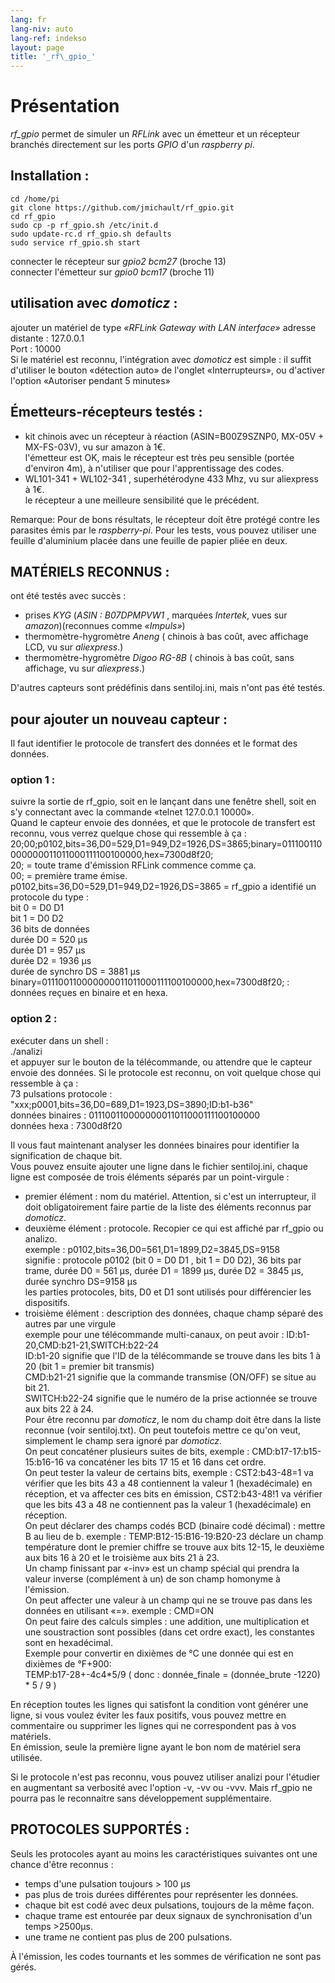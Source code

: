 ```yaml
---
lang: fr
lang-niv: auto
lang-ref: indekso
layout: page
title: '_rf\_gpio_'
---
```


# Présentation
 _rf\_gpio_ permet de simuler un _RFLink_ avec un émetteur et un récepteur branchés directement sur les ports _GPIO_ d'un _raspberry pi_.


## Installation :

```
cd /home/pi
git clone https://github.com/jmichault/rf_gpio.git
cd rf_gpio  
sudo cp -p rf_gpio.sh /etc/init.d  
sudo update-rc.d rf_gpio.sh defaults  
sudo service rf_gpio.sh start  
```

connecter le récepteur sur _gpio2 bcm27_ (broche 13)  
connecter l'émetteur sur _gpio0 bcm17_ (broche 11)  

## utilisation avec _domoticz_ :
ajouter un matériel de type _«RFLink Gateway with LAN interface»_
	adresse distante : 127.0.0.1  
	Port : 10000  
Si le matériel est reconnu, l'intégration avec _domoticz_ est simple : il suffit d'utiliser le bouton «détection auto» de l'onglet «Interrupteurs», ou d'activer l'option «Autoriser pendant 5 minutes»  

## Émetteurs-récepteurs testés :
* kit chinois avec un récepteur à réaction (ASIN=B00Z9SZNP0, MX-05V + MX-FS-03V), vu sur amazon à 1€.  
	l'émetteur est OK, mais le récepteur est très peu sensible (portée d'environ 4m), à n'utiliser que pour l'apprentissage des codes.  
* WL101-341 + WL102-341 , superhétérodyne 433 Mhz, vu sur aliexpress à 1€.  
	le récepteur a une meilleure sensibilité que le précédent.  
	
Remarque: Pour de bons résultats, le récepteur doit être protégé contre les parasites émis par le _raspberry-pi_. Pour les tests, vous pouvez utiliser une feuille d'aluminium placée dans une feuille de papier pliée en deux.

## MATÉRIELS RECONNUS :
ont été testés avec succès :  
* prises _KYG_ (_ASIN : B07DPMPVW1_ , marquées _Intertek_, vues  sur _amazon_)(reconnues comme _«Impuls»_)  
* thermomètre-hygromètre _Aneng_ ( chinois à bas coût, avec affichage LCD, vu sur _aliexpress_.)  
* thermomètre-hygromètre _Digoo RG-8B_ ( chinois à bas coût, sans affichage, vu sur _aliexpress_.)  

D'autres capteurs sont prédéfinis dans sentiloj.ini, mais n'ont pas été testés.  

## pour ajouter un nouveau capteur :
Il faut identifier le protocole de transfert des données et le format des données.  
### option 1 :
suivre la sortie de rf_gpio, soit en le lançant dans une fenêtre shell, soit en s'y connectant avec la commande «telnet 127.0.0.1 10000».  
Quand le capteur envoie des données, et que le protocole de transfert est reconnu, vous verrez quelque chose qui ressemble à ça :  
20;00;p0102,bits=36,D0=529,D1=949,D2=1926,DS=3865;binary=011100110000000011011000111100100000,hex=7300d8f20;  
  20; = toute trame d'émission RFLink commence comme ça.  
  00; = première trame émise.  
  p0102,bits=36,D0=529,D1=949,D2=1926,DS=3865 = rf_gpio a identifié un protocole du type :  
	bit 0 = D0 D1  
	bit 1 = D0 D2  
	36 bits de données  
	durée D0 = 520 µs  
	durée D1 = 957 µs  
	durée D2 = 1936 µs  
	durée de synchro DS = 3881 µs  
  binary=011100110000000011011000111100100000,hex=7300d8f20; : données reçues en binaire et en hexa.  

### option 2 :
exécuter dans un shell :  
./analizi  
et appuyer sur le bouton de la télécommande, ou attendre que le capteur envoie des données. Si le protocole est reconnu, on voit quelque chose qui ressemble à ça :  
 73 pulsations protocole : "xxx;p0001,bits=36,D0=689,D1=1923,DS=3890;ID:b1-b36"  
  données binaires : 011100110000000011011000111100100000  
  données hexa : 7300d8f20  


Il vous faut maintenant analyser les données binaires pour identifier la signification de chaque bit.  
Vous pouvez ensuite ajouter une ligne dans le fichier sentiloj.ini, chaque ligne est composée de trois éléments séparés par un point-virgule :  
* premier élément : nom du matériel. Attention, si c'est un interrupteur, il doit obligatoirement faire partie de la liste des éléments reconnus par _domoticz_.  
* deuxième élément : protocole. Recopier ce qui est affiché par rf_gpio ou analizo.  
	exemple : p0102,bits=36,D0=561,D1=1899,D2=3845,DS=9158  
		signifie : protocole p0102 (bit 0 = D0 D1 , bit 1 = D0 D2), 36 bits par trame, durée D0 = 561 µs, durée D1 = 1899 µs, durée D2 = 3845 µs, durée synchro DS=9158 µs  
		les parties protocoles, bits, D0 et D1 sont utilisés pour différencier les dispositifs.  
* troisième élément : description des données, chaque champ séparé des autres par une virgule  
	exemple pour une télécommande multi-canaux, on peut avoir : ID:b1-20,CMD:b21-21,SWITCH:b22-24  
		ID:b1-20 signifie que l'ID de la télécommande se trouve dans les bits 1 à 20 (bit 1 = premier bit transmis)  
		CMD:b21-21 signifie que la commande transmise (ON/OFF) se situe au bit 21.  
		SWITCH:b22-24 signifie que le numéro de la prise actionnée se trouve aux bits 22 à 24.  
	Pour être reconnu par _domoticz_, le nom du champ doit être dans la liste reconnue (voir sentiloj.txt). On peut toutefois mettre ce qu'on veut, simplement le champ sera ignoré par _domoticz_.  
	On peut concaténer plusieurs suites de bits, exemple : CMD:b17-17:b15-15:b16-16 va concaténer les bits 17 15 et 16 dans cet ordre.  
	On peut tester la valeur de certains bits, exemple : CST2:b43-48=1 va vérifier que les bits 43 a 48 contiennent la valeur 1 (hexadécimale) en réception, et va affecter ces bits en émission, CST2:b43-48!1 va vérifier que les bits 43 a 48 ne contiennent pas la valeur 1 (hexadécimale) en réception.  
	On peut déclarer des champs codés BCD (binaire codé décimal) : mettre B au lieu de b. exemple : TEMP:B12-15:B16-19:B20-23 déclare un champ température dont le premier chiffre se trouve aux bits 12-15, le deuxième aux bits 16 à 20 et le troisième aux bits 21 à 23.  
	Un champ finissant par «-inv» est un champ spécial qui prendra la valeur inverse (complément à un) de son champ homonyme à l'émission.  
	On peut affecter une valeur à un champ qui ne se trouve pas dans les données en utilisant «=». exemple : CMD=ON  
	On peut faire des calculs simples : une addition, une multiplication et une soustraction sont possibles (dans cet ordre exact), les constantes sont en hexadécimal.  
		Exemple pour convertir en dixièmes de °C une donnée qui est en dixièmes de °F+900:  
		TEMP:b17-28+-4c4*5/9  ( donc : donnée_finale = (donnée_brute -1220) * 5 / 9 )  

En réception toutes les lignes qui satisfont la condition vont générer une ligne, si vous voulez éviter les faux positifs, vous pouvez mettre en commentaire ou supprimer les lignes qui ne correspondent pas à vos matériels.  
En émission, seule la première ligne ayant le bon nom de matériel sera utilisée.  
	
		
Si le protocole n'est pas reconnu, vous pouvez utiliser analizi pour l'étudier en augmentant sa verbosité avec l'option -v, -vv ou -vvv. Mais rf_gpio ne pourra pas le reconnaitre sans développement supplémentaire.  


## PROTOCOLES SUPPORTÉS :

Seuls les protocoles ayant au moins les caractéristiques suivantes ont une chance d'être reconnus :  
* temps d'une pulsation toujours > 100 µs  
* pas plus de trois durées différentes pour représenter les données.  
* chaque bit est codé avec deux pulsations, toujours de la même façon.  
* chaque trame est entourée par deux signaux de synchronisation d'un temps >2500µs.  
* une trame ne contient pas plus de 200 pulsations.  

À l'émission, les codes tournants et les sommes de vérification ne sont pas gérés.  
